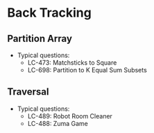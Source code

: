 # Back Tracking

## Partition Array
- Typical questions:
	- LC-473: Matchsticks to Square
	- LC-698: Partition to K Equal Sum Subsets

## Traversal
- Typical questions:
	- LC-489: Robot Room Cleaner
	- LC-488: Zuma Game
